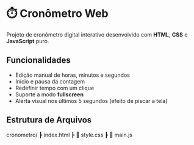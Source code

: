 # ⏱️ Cronômetro Web

Projeto de cronômetro digital interativo desenvolvido com **HTML**, **CSS** e **JavaScript** puro.

##  Funcionalidades

-  Edição manual de horas, minutos e segundos  
-  Início e pausa da contagem  
-  Redefinir tempo com um clique  
-  Suporte a modo **fullscreen**  
-  Alerta visual nos últimos 5 segundos (efeito de piscar a tela)

##  Estrutura de Arquivos

cronometro/
┣  index.html
┣ 📄 style.css
┣ 📄 main.js
